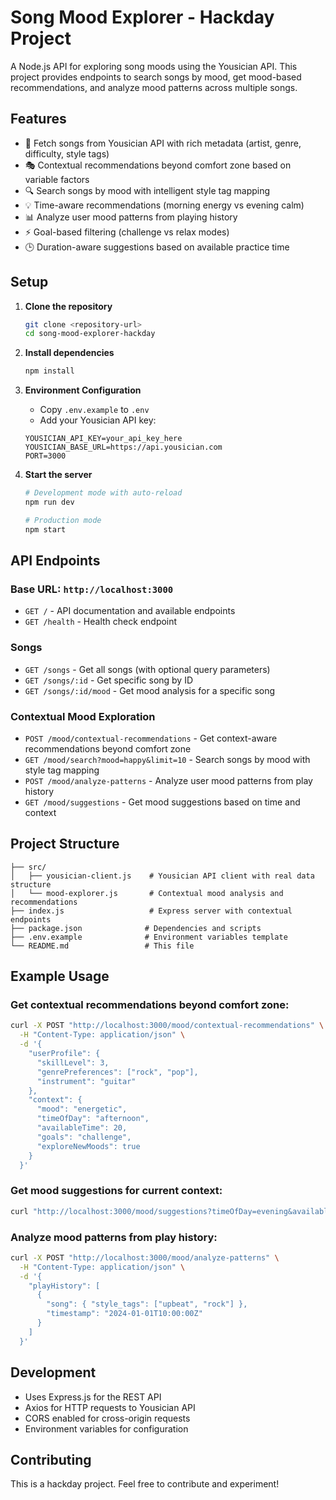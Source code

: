 # Song Mood Explorer - Hackday Project

A Node.js API for exploring song moods using the Yousician API. This project provides endpoints to search songs by mood, get mood-based recommendations, and analyze mood patterns across multiple songs.

## Features

- 🎵 Fetch songs from Yousician API with rich metadata (artist, genre, difficulty, style tags)
- 🎭 Contextual recommendations beyond comfort zone based on variable factors
- 🔍 Search songs by mood with intelligent style tag mapping
- 💡 Time-aware recommendations (morning energy vs evening calm)
- 📊 Analyze user mood patterns from playing history
- ⚡ Goal-based filtering (challenge vs relax modes)
- 🕒 Duration-aware suggestions based on available practice time

## Setup

1. **Clone the repository**
   ```bash
   git clone <repository-url>
   cd song-mood-explorer-hackday
   ```

2. **Install dependencies**
   ```bash
   npm install
   ```

3. **Environment Configuration**
   - Copy `.env.example` to `.env`
   - Add your Yousician API key:
   ```
   YOUSICIAN_API_KEY=your_api_key_here
   YOUSICIAN_BASE_URL=https://api.yousician.com
   PORT=3000
   ```

4. **Start the server**
   ```bash
   # Development mode with auto-reload
   npm run dev
   
   # Production mode
   npm start
   ```

## API Endpoints

### Base URL: `http://localhost:3000`

- `GET /` - API documentation and available endpoints
- `GET /health` - Health check endpoint

### Songs
- `GET /songs` - Get all songs (with optional query parameters)
- `GET /songs/:id` - Get specific song by ID
- `GET /songs/:id/mood` - Get mood analysis for a specific song

### Contextual Mood Exploration
- `POST /mood/contextual-recommendations` - Get context-aware recommendations beyond comfort zone
- `GET /mood/search?mood=happy&limit=10` - Search songs by mood with style tag mapping
- `POST /mood/analyze-patterns` - Analyze user mood patterns from play history
- `GET /mood/suggestions` - Get mood suggestions based on time and context

## Project Structure

```
├── src/
│   ├── yousician-client.js    # Yousician API client with real data structure
│   └── mood-explorer.js       # Contextual mood analysis and recommendations
├── index.js                   # Express server with contextual endpoints
├── package.json              # Dependencies and scripts
├── .env.example              # Environment variables template
└── README.md                 # This file
```

## Example Usage

### Get contextual recommendations beyond comfort zone:
```bash
curl -X POST "http://localhost:3000/mood/contextual-recommendations" \
  -H "Content-Type: application/json" \
  -d '{
    "userProfile": {
      "skillLevel": 3,
      "genrePreferences": ["rock", "pop"],
      "instrument": "guitar"
    },
    "context": {
      "mood": "energetic",
      "timeOfDay": "afternoon",
      "availableTime": 20,
      "goals": "challenge",
      "exploreNewMoods": true
    }
  }'
```

### Get mood suggestions for current context:
```bash
curl "http://localhost:3000/mood/suggestions?timeOfDay=evening&availableTime=10&goals=relax"
```

### Analyze mood patterns from play history:
```bash
curl -X POST "http://localhost:3000/mood/analyze-patterns" \
  -H "Content-Type: application/json" \
  -d '{
    "playHistory": [
      {
        "song": { "style_tags": ["upbeat", "rock"] },
        "timestamp": "2024-01-01T10:00:00Z"
      }
    ]
  }'
```

## Development

- Uses Express.js for the REST API
- Axios for HTTP requests to Yousician API
- CORS enabled for cross-origin requests
- Environment variables for configuration

## Contributing

This is a hackday project. Feel free to contribute and experiment!